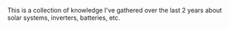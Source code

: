 This is a collection of knowledge I've gathered over the last 2 years about solar systems, inverters, batteries, etc.
